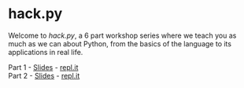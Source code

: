 # hack.py

Welcome to *hack.py*, a 6 part workshop series where we teach you as much as we can about Python, from the basics of the language to its applications in real life. 

Part 1 - [Slides](http://acmurl.com/hackpy1) - [repl.it](https://acmurl.com/hackpy1-repl)  
Part 2 - [Slides](https://docs.google.com/presentation/d/1pdL_gVBtCBsIL5tA66lprdBvPxRim-Nsbxw-97aSAY4/edit?usp=sharing) - [repl.it](https://acmurl.com/hackpy2-repl)
